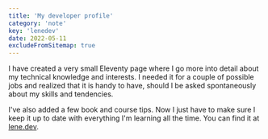 ```yaml
---
title: 'My developer profile'
category: 'note'
key: 'lenedev'
date: 2022-05-11
excludeFromSitemap: true
---
```


I have created a very small Eleventy page where I go more into detail about my technical knowledge and interests. I needed it for a couple of possible jobs and realized that it is handy to have, should I be asked spontaneously about my skills and tendencies.

I've also added a few book and course tips. Now I just have to make sure I keep it up to date with everything I'm learning all the time. You can find it at [lene.dev](https://www.lene.dev/).
